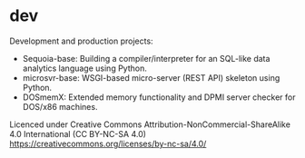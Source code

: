 # dev
Development and production projects:

* Sequoia-base: Building a compiler/interpreter for an SQL-like data analytics language using Python.
* microsvr-base: WSGI-based micro-server (REST API) skeleton using Python.
* DOSmemX: Extended memory functionality and DPMI server checker for DOS/x86 machines.
 
Licenced under Creative Commons Attribution-NonCommercial-ShareAlike 4.0 International (CC BY-NC-SA 4.0)<br/>
https://creativecommons.org/licenses/by-nc-sa/4.0/
